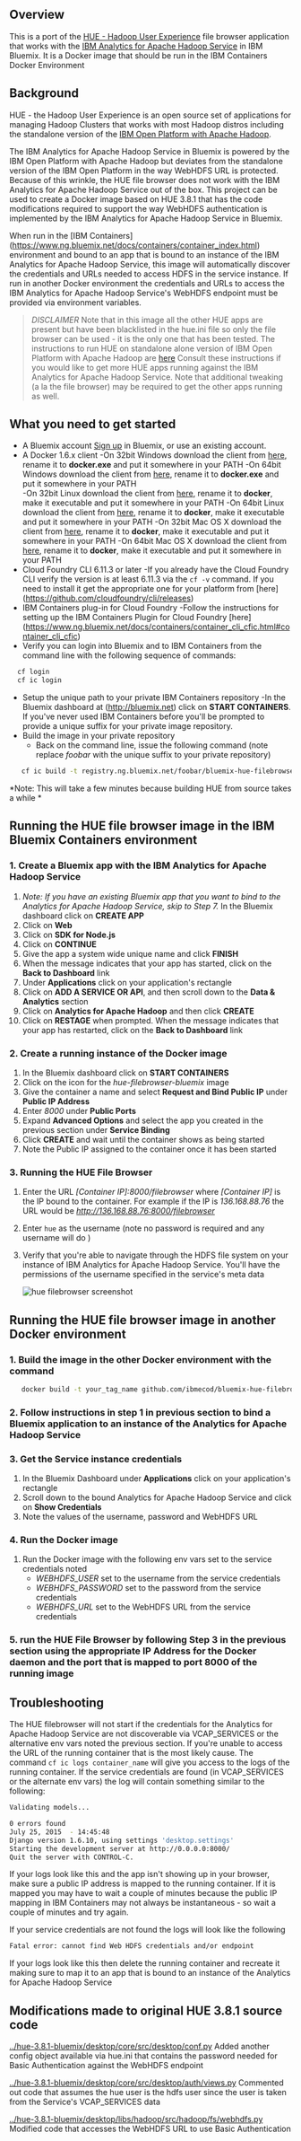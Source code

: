 ## Overview

This is a port of the [HUE - Hadoop User Experience](http://gethue.com) file browser application that works with
the [IBM Analytics for Apache Hadoop Service](https://www.ng.bluemix.net/docs/services/AnalyticsforHadoop/index.html) in IBM Bluemix. It is a Docker image that should be
run in the IBM Containers Docker Environment 

## Background

HUE - the Hadoop User Experience is an open source set of applications for managing Hadoop Clusters that works with most Hadoop distros 
including the standalone version of the  [IBM Open Platform with Apache Hadoop](http://www-03.ibm.com/software/products/en/ibm-open-platform-with-apache-hadoop).

The IBM Analytics for Apache Hadoop Service in Bluemix is powered by the IBM Open Platform with Apache Hadoop  but deviates from
the standalone version of the IBM Open Platform in the way WebHDFS URL is protected. Because of this wrinkle, the HUE file browser does
not work with the IBM Analytics for Apache Hadoop Service out of the box. This project can be used to create a Docker image based on HUE 3.8.1
that has the code modifications required to support the way WebHDFS authentication is implemented by the IBM Analytics for Apache Hadoop Service in Bluemix. 

When run in the [IBM Containers] (https://www.ng.bluemix.net/docs/containers/container_index.html) environment and  bound to an app that is bound to an instance of the
IBM Analytics for Apache Hadoop Service, this image will automatically discover the credentials and URLs needed to access HDFS in the service instance. If run in
another Docker environment the credentials and URLs to access the IBM Analytics for Apache Hadoop Service's WebHDFS endpoint must be provided via environment variables.

> *DISCLAIMER* 
> Note that in this image all the other HUE apps are present but have been blacklisted in the hue.ini 
> file so only the file browser can be used - it is the only one that  has been tested. 
> The instructions to run HUE on standalone alone version of IBM Open Platform with Apache Hadoop are [here](https://developer.ibm.com/hadoop/blog/2015/06/02/deploying-hue-on-ibm-biginsights/)
> Consult  these instructions if you would like to get more HUE apps running against the IBM Analytics for Apache Hadoop Service.
> Note that additional tweaking (a la the file browser) may be required to get the other apps running as well. 


## What you need to get started

- A Bluemix account 
    [Sign up](https://console.ng.bluemix.net/?cm_mmc=IBMEcoDWW-_-IIC-_-BluemixDay-_-BluemixDayAAAWebpage) in Bluemix, or use an existing account.
- A Docker 1.6.x  client 
  -On 32bit Windows download the client from [here](https://get.docker.com/builds/Windows/i386/docker-1.6.2.exe), rename it to **docker.exe** and put it somewhere in your PATH
  -On 64bit Windows download the client from [here](https://get.docker.com/builds/Windows/x86_64/docker-1.6.2.exe), rename it to **docker.exe** and put it somewhere in your PATH  
  -On 32bit Linux download the client from [here](https://get.docker.com/builds/Linux/i386/docker-1.6.2), rename it to **docker**, make it executable  and put it somewhere in your PATH
  -On 64bit Linux download the client from [here](https://get.docker.com/builds/Linux/x86_64/docker-1.6.2), rename it to **docker**, make it executable  and put it somewhere in your PATH
  -On 32bit Mac OS X download the client from [here](https://get.docker.com/builds/Darwin/i386/docker-1.6.2), rename it to **docker**, make it executable  and put it somewhere in your PATH
  -On 64bit Mac OS X download the client from [here](https://get.docker.com/builds/Darwin/x86_64/docker-1.6.2), rename it to **docker**, make it executable  and put it somewhere in your PATH 
- Cloud Foundry CLI 6.11.3 or later
   -If you already have the Cloud Foundry CLI verify the version is at least 6.11.3 via the `cf -v` command. If you need to install it get the appropriate one for your platform from [here] (https://github.com/cloudfoundry/cli/releases)
- IBM Containers plug-in for Cloud Foundry
   -Follow the instructions for setting up the IBM Containers Plugin for  Cloud Foundry [here] (https://www.ng.bluemix.net/docs/containers/container_cli_cfic.html#container_cli_cfic)   
- Verify you can login into Bluemix and to IBM Containers from the command line  with the following sequence of commands:
```sh
  cf login
  cf ic login
```
- Setup the unique path to your private IBM Containers repository
   -In the Bluemix dashboard at (http://bluemix.net) click on **START CONTAINERS**. If you've never used IBM Containers before you'll be prompted to provide a unique suffix for your private image repository.
- Build the image in your private repository 
  - Back on the command line,   issue the following command   (note replace *foobar* with the unique suffix to your private repository)
```sh
   cf ic build -t registry.ng.bluemix.net/foobar/bluemix-hue-filebrowser github.com/ibmecod/bluemix-hue-filebrowser
```
*Note: This will take a few minutes because building  HUE from source takes a while *

## Running the HUE file browser image in the IBM Bluemix Containers environment

### 1. Create a Bluemix app with the IBM Analytics for Apache Hadoop Service

  1. *Note: If you have an existing Bluemix app that you want to bind  to  the Analytics for Apache Hadoop Service,  skip to Step 7.*  In the Bluemix dashboard click on **CREATE APP**
  2. Click on **Web**
  3. Click on **SDK for Node.js**
  4. Click on **CONTINUE**
  5. Give the app a system wide unique name and click **FINISH**
  6. When the message indicates that your app has started, click on the **Back to Dashboard** link 
  7. Under **Applications** click on your application's rectangle
  8. Click on **ADD A SERVICE OR API**, and then scroll down to the **Data & Analytics** section
  9. Click on **Analytics for Apache Hadoop** and then click **CREATE**
  10. Click on **RESTAGE** when prompted.  When the message indicates that your app has restarted, click on the **Back to Dashboard** link 

### 2. Create a running instance of the Docker image
  1. In the Bluemix dashboard click on **START CONTAINERS**
  2. Click on the icon for the *hue-filebrowser-bluemix* image
  3. Give the container a name and select **Request and Bind Public IP** under **Public IP Address**
  4. Enter *8000* under **Public Ports**
  5. Expand **Advanced Options** and select the app you created in the previous section under **Service Binding**
  6. Click **CREATE** and wait until the container shows as being started
  7. Note the Public IP assigned to the container once it has been started

### 3. Running the HUE File Browser
  1. Enter the URL *[Container IP]:8000/filebrowser* where *[Container IP]* is the IP bound  to the  container. For example if the IP is *136.168.88.76* the URL would be *http://136.168.88.76:8000/filebrowser* 
  2. Enter `hue` as the username (note no password is required and any username will do )
  3. Verify that you're able to navigate through the HDFS file system on your instance of IBM Analytics for Apache Hadoop Service. You'll have the permissions of the username specified in the service's meta data 
     
     ![hue filebrowser screenshot](/screenshots/filebrowser.png)
	 
	 
## Running the HUE file browser image in another Docker environment 

### 1. Build the image in the other Docker environment with the command
```sh
   docker build -t your_tag_name github.com/ibmecod/bluemix-hue-filebrowser
```

### 2. Follow instructions in step 1 in previous section to bind a Bluemix application to an instance of the Analytics for Apache Hadoop Service

### 3. Get the Service instance credentials
  1. In the Bluemix Dashboard under **Applications** click on your application's rectangle
  2. Scroll down to the bound Analytics for Apache Hadoop Service and click on **Show Credentials** 
  3. Note the values of the username, password and WebHDFS URL
  
### 4. Run the Docker image
  1. Run the Docker image with the following env vars set to the service credentials noted 
     - *WEBHDFS_USER* set to the username from the  service credentials 
	 - *WEBHDFS_PASSWORD* set to  the password from the service credentials 
	 - *WEBHDFS_URL* set to the WebHDFS URL from  the service credentials
 
### 5. run the HUE File Browser by  following  Step 3 in the previous section using the appropriate IP Address for  the Docker daemon  and the port that is mapped to port 8000 of the running image

## Troubleshooting 
The HUE filebrowser will not start if the credentials for the Analytics for Apache Hadoop Service are not discoverable via VCAP_SERVICES or the alternative env vars noted the previous section.
If you're unable to access the URL of the running container that is the most likely cause. The command `cf ic logs container_name` will give you access to the logs of the running container.
If the service credentials are found (in VCAP_SERVICES or the alternate  env vars) the log will contain something similar to the following:
```sh
Validating models...

0 errors found
July 25, 2015  - 14:45:48 
Django version 1.6.10, using settings 'desktop.settings'
Starting the development server at http://0.0.0.0:8000/
Quit the server with CONTROL-C.
```
If your logs look like this and the app isn't showing up in your browser, make sure a public  IP address is mapped to the running container. If it is mapped you may have to wait a couple of minutes because the public IP mapping 
in IBM Containers may not always be instantaneous - so wait a  couple of minutes and try again.

If your service credentials are not found the logs  will look like the following 
```sh
Fatal error: cannot find Web HDFS credentials and/or endpoint
```
If your logs look like this then delete the running container and recreate it  making sure to map it to an app that is bound to an instance of the Analytics for Apache Hadoop Service


## Modifications made to original HUE 3.8.1 source code
[../hue-3.8.1-bluemix/desktop/core/src/desktop/conf.py](https://raw.githubusercontent.com/ibmecod/bluemix-hue-filebrowser/master/hue-3.8.1-bluemix/desktop/core/src/desktop/conf.py)
Added another config object available via hue.ini that contains the password needed for Basic Authentication against the WebHDFS endpoint

[../hue-3.8.1-bluemix/desktop/core/src/desktop/auth/views.py](https://raw.githubusercontent.com/ibmecod/bluemix-hue-filebrowser/master/hue-3.8.1-bluemix/desktop/core/src/desktop/auth/views.py)
Commented out code that assumes the hue user is the hdfs user since the user is taken from the Service's VCAP_SERVICES data

[../hue-3.8.1-bluemix/desktop/libs/hadoop/src/hadoop/fs/webhdfs.py](https://raw.githubusercontent.com/ibmecod/bluemix-hue-filebrowser/master/hue-3.8.1-bluemix/desktop/libs/hadoop/src/hadoop/fs/webhdfs.py)
Modified code that accesses the WebHDFS URL to use Basic Authentication

